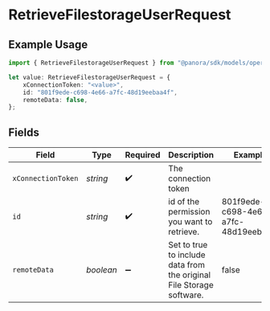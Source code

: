 # RetrieveFilestorageUserRequest

## Example Usage

```typescript
import { RetrieveFilestorageUserRequest } from "@panora/sdk/models/operations";

let value: RetrieveFilestorageUserRequest = {
    xConnectionToken: "<value>",
    id: "801f9ede-c698-4e66-a7fc-48d19eebaa4f",
    remoteData: false,
};
```

## Fields

| Field                                                                | Type                                                                 | Required                                                             | Description                                                          | Example                                                              |
| -------------------------------------------------------------------- | -------------------------------------------------------------------- | -------------------------------------------------------------------- | -------------------------------------------------------------------- | -------------------------------------------------------------------- |
| `xConnectionToken`                                                   | *string*                                                             | :heavy_check_mark:                                                   | The connection token                                                 |                                                                      |
| `id`                                                                 | *string*                                                             | :heavy_check_mark:                                                   | id of the permission you want to retrieve.                           | 801f9ede-c698-4e66-a7fc-48d19eebaa4f                                 |
| `remoteData`                                                         | *boolean*                                                            | :heavy_minus_sign:                                                   | Set to true to include data from the original File Storage software. | false                                                                |